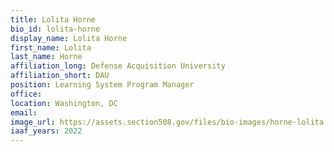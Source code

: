 ```yaml
---
title: Lolita Horne
bio_id: lolita-horne
display_name: Lolita Horne
first_name: Lolita
last_name: Horne
affiliation_long: Defense Acquisition University
affiliation_short: DAU
position: Learning System Program Manager
office: 
location: Washington, DC
email: 
image_url: https://assets.section508.gov/files/bio-images/horne-lolita.png
iaaf_years: 2022
---
```

